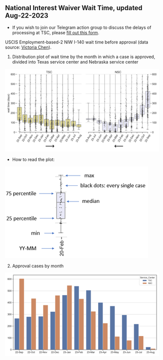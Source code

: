 ## National Interest Waiver Wait Time, updated Aug-22-2023 
* If you wish to join our Telegram action group to discuss the delays of processing at TSC, please [fill out this form](https://docs.google.com/forms/d/194Vp6uimucdul6iqtNFB1HSKz_z75RKsQ-cp3z7f8YY/viewform?edit_requested=true).
 
USCIS Employment-based-2 NIW I-140 wait time before approval (data source: [Victoria Chen](https://www.wegreened.com/eb1_niw_approvals)). 
 
1. Distribution plot of wait time by the month in which a case is approved, divided into Texas service center and Nebraska service center 
 
![Figure_1](https://raw.githubusercontent.com/happy-fish-01/National_interest_waiver_waittime/main/fig1.png) 
 
* How to read the plot: 
 
![Figure_3](https://raw.githubusercontent.com/happy-fish-01/National_interest_waiver_waittime/main/fig3.PNG) 
 
2. Approval cases by month 
 
![Figure_2](https://raw.githubusercontent.com/happy-fish-01/National_interest_waiver_waittime/main/fig2.png) 
 
